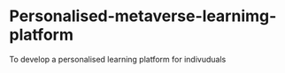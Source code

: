 # Personalised-metaverse-learnimg-platform
To develop a personalised learning platform for indivuduals
